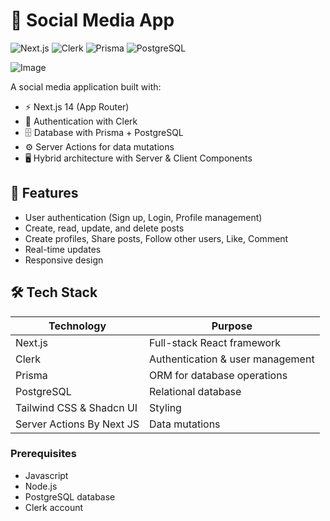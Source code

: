 # 📱 Social Media App

![Next.js](https://img.shields.io/badge/Next.js-000000?style=for-the-badge&logo=nextdotjs&logoColor=white)
![Clerk](https://img.shields.io/badge/Clerk-Auth-8A2BE2?style=for-the-badge)
![Prisma](https://img.shields.io/badge/Prisma-3982CE?style=for-the-badge&logo=Prisma&logoColor=white)
![PostgreSQL](https://img.shields.io/badge/PostgreSQL-316192?style=for-the-badge&logo=postgresql&logoColor=white)

![Image](https://github.com/user-attachments/assets/527d9243-4140-4033-a014-c6495a52adca)

A social media application built with:

- ⚡ Next.js 14 (App Router)
- 🔐 Authentication with Clerk
- 🗄️ Database with Prisma + PostgreSQL
- ⚙️ Server Actions for data mutations
- 🖥️ Hybrid architecture with Server & Client Components

## 🚀 Features

- User authentication (Sign up, Login, Profile management)
- Create, read, update, and delete posts
- Create profiles, Share posts, Follow other users, Like, Comment
- Real-time updates
- Responsive design

## 🛠️ Tech Stack

| Technology                  | Purpose                          |
|-----------------------------|----------------------------------|
| Next.js                     | Full-stack React framework       |
| Clerk                       | Authentication & user management |
| Prisma                      | ORM for database operations      |
| PostgreSQL                  | Relational database              |
| Tailwind CSS & Shadcn UI    | Styling                          |
| Server Actions By Next JS   | Data mutations                   | 


### Prerequisites

- Javascript
- Node.js
- PostgreSQL database
- Clerk account

